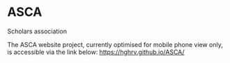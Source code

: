 # ASCA
Scholars association

The ASCA website project, currently optimised for mobile phone view only, is accessible via the link below:
https://hghrv.github.io/ASCA/
